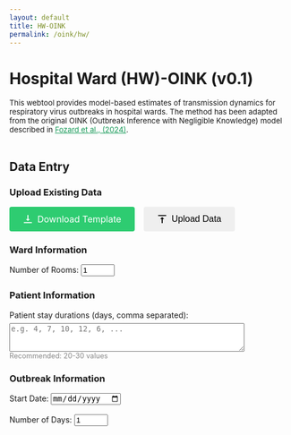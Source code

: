 ```yaml
---
layout: default
title: HW-OINK
permalink: /oink/hw/
---
```


# Hospital Ward (HW)-OINK (v0.1)
<div style="font-size: 0.95em;">
  This webtool provides model-based estimates of transmission dynamics for respiratory virus outbreaks in hospital wards. The method has been adapted from the original OINK (Outbreak Inference with Negligible Knowledge) model described in <a href="https://doi.org/10.1098/rsif.2024.0168" target="_blank" rel="noopener noreferrer" style="color: #159957;">Fozard et al., (2024)</a>.
  <br><br>
</div>

<script src="https://cdn.jsdelivr.net/npm/chart.js"></script>
<script src="https://cdn.jsdelivr.net/npm/xlsx@0.18.5/dist/xlsx.full.min.js"></script>

## Data Entry
### Upload Existing Data
<div style="display: flex; gap: 16px; margin-bottom: 16px;">
  <a href="/assets/files/HWOINK_Template.xlsx" download
     style="padding: 12px 24px; font-size: 16px; border: none; border-radius: 4px; cursor: pointer; display: flex; align-items: center; gap: 8px; background: #2ecc71; color: white; text-decoration: none;">
    <svg width="18" height="18" viewBox="0 0 20 20" style="vertical-align: middle;">
      <path fill="currentColor" d="M10 14l4-4h-3V2h-2v8H6l4 4zm-8 4v-2h16v2H2z"/>
    </svg>
    Download Template
  </a>
<input type="file" id="upload-xlsx" accept=".xlsx" style="display:none;">
<button id="upload-btn" type="button" style="padding: 12px 24px; font-size: 16px; border: none; border-radius: 4px; cursor: pointer; display: flex; align-items: center; gap: 8px;">
  <svg width="18" height="18" viewBox="0 0 20 20" style="vertical-align: middle;">
    <path fill="currentColor" d="M10 6l-4 4h3v8h2v-8h3l-4-4zm-8-4v2h16V2H2z"/>
  </svg>
  Upload Data
</button>
</div>

<script>
document.getElementById('upload-btn').onclick = function() {
  document.getElementById('upload-xlsx').click();
};
</script>


### Ward Information
<form id="setup-form" onsubmit="return false;">
    <label>
        Number of Rooms:
        <input type="number" id="num-rooms" min="1" max="8" value="1" required>
    </label>
</form>
<div id="rooms-section" style="margin-top: 24px;"></div>

### Patient Information
<div id="stay-durations-section">
    <label for="stay-durations">
        Patient stay durations (days, comma separated):<br>
        <textarea id="stay-durations" name="stay-durations" rows="3" style="margin-top: 6px; width:420px; resize:vertical;"
            placeholder="e.g. 4, 7, 10, 12, 6, ..."
        ></textarea>
    </label>
    <div style="font-size:90%; color:#888;">
        Recommended: 20-30 values
    </div>
</div>

### Outbreak Information
<form id="calendar-form" onsubmit="return false;">
    <label>
        Start Date:
        <input type="date" id="start-date" required>
    </label>
    <br><br>
    <label>
        Number of Days:
        <input type="number" id="num-days" min="1" value="1" required>
    </label>
</form>
<div id="calendar-section" style="margin-top: 24px;"></div>

<style>
    table { border-collapse: collapse; margin-top: 20px; }
    th, td { border: 1px solid #ccc; padding: 8px 12px; text-align: center; }
    th { background: #f0f0f0; }
    input[type="number"] { width: 60px; }
</style>

<script>
// --- ROOMS UI ---
function generateRoomsUI() {
    const numRooms = parseInt(document.getElementById('num-rooms').value, 10);
    const roomsSection = document.getElementById('rooms-section');
    if (isNaN(numRooms) || numRooms < 1) {
        roomsSection.innerHTML = "<p>Please enter a valid number of rooms.</p>";
        return;
    }
    // Gather beds per room values (default to 1 if not present)
    let bedsPerRoom = [];
    for (let i = 0; i < numRooms; i++) {
        const el = document.getElementById(`beds-room-${i}`);
        bedsPerRoom.push(el ? el.value : 1);
    }

    // Table: First column for row labels, no beds-per-room in header
    let html = `<table>
        <tr>
            <th></th>`;
    for (let i = 0; i < numRooms; i++) {
        html += `<th>Room ${i + 1}</th>`;
    }
    html += `</tr>
        <tr>
            <td>Number of Beds</td>`;
    for (let i = 0; i < numRooms; i++) {
        html += `<td>
            <input type="number" min="1" max="24" step="1" value="${bedsPerRoom[i]}" name="beds-room-${i}" id="beds-room-${i}" required>
        </td>`;
    }
    html += `</tr></table>`;
    roomsSection.innerHTML = html;
    generateCalendar();
}


// --- DATE FORMATTER ---
function formatDate(date) {
    const days = ["Sunday", "Monday", "Tuesday", "Wednesday", "Thursday", "Friday", "Saturday"];
    const dayOfWeek = days[date.getDay()];
    const day = date.getDate();
    const daySuffix = (n) => {
        if (n > 3 && n < 21) return 'th';
        switch (n % 10) {
            case 1:  return "st";
            case 2:  return "nd";
            case 3:  return "rd";
            default: return "th";
        }
    };
    const month = date.toLocaleString('default', { month: 'long' });
    const year = date.getFullYear();
    return `${dayOfWeek} ${day}${daySuffix(day)} ${month} ${year}`;
}

// --- CASES CALENDAR ---
function generateCalendar() {
    const startDateStr = document.getElementById('start-date').value;
    const numDays = parseInt(document.getElementById('num-days').value, 10);
    const numRooms = parseInt(document.getElementById('num-rooms').value, 10);
    const calendarSection = document.getElementById('calendar-section');

    if (!startDateStr || isNaN(numDays) || numDays < 1 || isNaN(numRooms) || numRooms < 1) {
        calendarSection.innerHTML = "<p>Please enter a valid start date, number of days, and number of rooms.</p>";
        return;
    }

    // Read number of beds per room
    let bedsPerRoom = [];
    for (let i = 0; i < numRooms; i++) {
        const el = document.getElementById(`beds-room-${i}`);
        bedsPerRoom.push(el ? el.value : 0);
    }

    const startDate = new Date(startDateStr);

    // Table header: two rows, with "Cases" spanning all room columns
    let html = `<table>
        <tr>
            <th></th>
            <th colspan="${numRooms}">Cases</th>
        </tr>
        <tr>
            <th>Date</th>`;
    for (let r = 0; r < numRooms; r++) {
        html += `<th>Room ${r + 1}</th>`;
    }
    html += `</tr>`;

    // Table body
    for (let d = 0; d < numDays; d++) {
        const currDate = new Date(startDate);
        currDate.setDate(startDate.getDate() + d);
        html += `<tr>
            <td>${formatDate(currDate)}</td>`;
        for (let r = 0; r < numRooms; r++) {
            html += `<td>
                <input type="number" min="0" max="${bedsPerRoom[r]}" step="1" value="0" name="cases-day${d}-room${r}" id="cases-day${d}-room${r}" required>
            </td>`;
        }
        html += `</tr>`;
    }
    html += `</table>`;
    calendarSection.innerHTML = html;
}

// --- ON LOAD ---
document.addEventListener('DOMContentLoaded', function() {
    // Default today for start date
    const today = new Date();
    const yyyy = today.getFullYear();
    const mm = String(today.getMonth() + 1).padStart(2, '0');
    const dd = String(today.getDate()).padStart(2, '0');
    document.getElementById('start-date').value = `${yyyy}-${mm}-${dd}`;

    // Initial UI
    generateRoomsUI();
    generateCalendar();

    // Room/beds UI triggers
    document.getElementById('num-rooms').addEventListener('input', generateRoomsUI);
    // Also update beds -> calendar if beds change
    document.getElementById('rooms-section').addEventListener('input', generateCalendar);

    // Calendar controls
    document.getElementById('start-date').addEventListener('input', generateCalendar);
    document.getElementById('num-days').addEventListener('input', generateCalendar);
});
</script>

<script>
function excelDateToISO(val) {
    if (typeof val === "number") {
        // Excel serial number date
        // Excel's epoch is Jan 1, 1900
        const jsDate = new Date(Date.UTC(1899, 11, 30) + val * 86400000);
        return jsDate.toISOString().slice(0, 10);
    } else if (typeof val === "string") {
        // String date (try to parse)
        // Accepts: "1/1/2025", "2025-01-01", etc.
        const jsDate = new Date(val);
        if (!isNaN(jsDate)) {
            return jsDate.toISOString().slice(0, 10);
        }
    }
    return "";
}
  
document.getElementById('upload-xlsx').addEventListener('change', function(e) {
  const file = e.target.files[0];
  if (!file) return;

  const reader = new FileReader();
  reader.onload = function(evt) {
    const data = new Uint8Array(evt.target.result);
    const workbook = XLSX.read(data, {type: 'array'});
    const sheet = workbook.Sheets[workbook.SheetNames[0]];
    const json = XLSX.utils.sheet_to_json(sheet, {header:1});

    // 1. Number of rooms = non-empty values in B2:B9
    let numRooms = 0;
    let bedsPerRoom = [];
    for (let i = 1; i <= 8; i++) { // B2:B9 => json[1][1] to json[8][1]
      const beds = json[i]?.[1];
      if (beds !== undefined && beds !== "" && beds != null) {
        numRooms++;
        bedsPerRoom.push(beds);
      } else {
        break;
      }
    }
    document.getElementById('num-rooms').value = numRooms;
    generateRoomsUI();
    // Set beds per room
    for (let i = 0; i < numRooms; ++i) {
      const bedInput = document.getElementById('beds-room-' + i);
      if (bedInput) bedInput.value = bedsPerRoom[i];
    }

    // 2. Stay durations: D2 downwards, until a blank
    let stayDurations = [];
    for (let i = 1; i < json.length; ++i) { // D2 => json[1][3]
      const stay = json[i]?.[3];
      if (stay !== undefined && stay !== "" && stay != null) {
        stayDurations.push(stay);
      } else {
        break;
      }
    }
    document.getElementById('stay-durations').value = stayDurations.join(', ');

    // 3. Start date: F2 (json[1][5])
    const startDate = json[1]?.[5];
    if (startDate) {
        const isoDate = excelDateToISO(startDate);
        if (isoDate) document.getElementById('start-date').value = isoDate;
    }

    // 4. Number of days: count rows from F2 down until blank
    let numDays = 0;
    for (let i = 1; i < json.length; ++i) {
      const dayVal = json[i]?.[5];
      if (dayVal !== undefined && dayVal !== "" && dayVal != null) {
        numDays++;
      } else {
        break;
      }
    }
    document.getElementById('num-days').value = numDays;
    generateCalendar();

    // 5. Cases by date for each room (G to N = columns 6 to 13, zero-based)
    for (let day = 0; day < numDays; ++day) {
      const row = json[1 + day];
      for (let r = 0; r < numRooms; ++r) {
        const casesVal = row?.[6 + r] ?? 0; // G is 6, H is 7, etc.
        const input = document.getElementById(`cases-day${day}-room${r}`);
        if (input) input.value = casesVal;
      }
    }
  };
  reader.readAsArrayBuffer(file);
});
</script>

